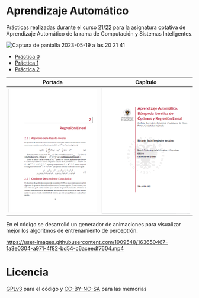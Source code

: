 # Aprendizaje Automático

Prácticas realizadas durante el curso 21/22 para la asignatura optativa de Aprendizaje Automático
de la rama de Computación y Sistemas Inteligentes.

<img width="863" alt="Captura de pantalla 2023-05-19 a las 20 21 41" src="https://github.com/eigenric/aprendizaje-automatico/assets/1909548/23dea4b4-6c2f-4115-a448-18356942d7c2">


- [Práctica 0](Practica_0)
- [Práctica 1](Practica_1)
- [Práctica 2](Practica_2)


Portada | Capítulo
:-------------------------:|:-------------------------:
![](https://raw.githubusercontent.com/eigenric/ugr-template/main/preview1.png)  |  ![](https://raw.githubusercontent.com/eigenric/ugr-template/main/preview2.png)

En el código se desarrolló un generador de animaciones para visualizar mejor los algoritmos de entrenamiento de perceptrón.

https://user-images.githubusercontent.com/1909548/163650467-1a3e0304-a971-4f82-bd54-c6aceedf7604.mp4

# Licencia

[GPLv3](LICENSE) para el código y [CC-BY-NC-SA](https://creativecommons.org/licenses/by-nc-sa/4.0/)
para las memorias



